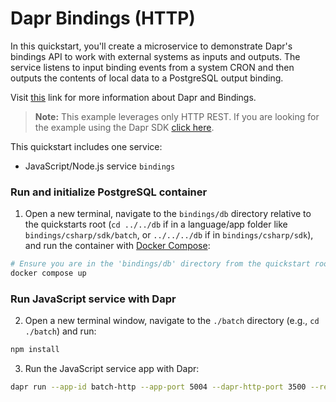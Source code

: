 # Dapr Bindings (HTTP)

In this quickstart, you'll create a microservice to demonstrate Dapr's bindings API to work with external systems as inputs and outputs. The service listens to input binding events from a system CRON and then outputs the contents of local data to a PostgreSQL output binding.

Visit [this](https://docs.dapr.io/developing-applications/building-blocks/bindings/) link for more information about Dapr and Bindings.

> **Note:** This example leverages only HTTP REST.  If you are looking for the example using the Dapr SDK [click here](../sdk).

This quickstart includes one service:
 
- JavaScript/Node.js service `bindings`

### Run and initialize PostgreSQL container

1. Open a new terminal, navigate to the `bindings/db` directory relative to the quickstarts root (`cd ../../db` if in a language/app folder like `bindings/csharp/sdk/batch`, or `../../../db` if in `bindings/csharp/sdk`), and run the container with [Docker Compose](https://docs.docker.com/compose/):

<!-- STEP
name: Run and initialize PostgreSQL container
expected_return_code:
background: true
sleep: 60
timeout_seconds: 120
-->

```bash
# Ensure you are in the 'bindings/db' directory from the quickstart root
docker compose up
```

<!-- END_STEP -->

### Run JavaScript service with Dapr

2. Open a new terminal window, navigate to the `./batch` directory (e.g., `cd ./batch`) and run:

<!-- STEP
name: Install JavaScript dependencies
-->

```bash
npm install
```

<!-- END_STEP -->
3. Run the JavaScript service app with Dapr:

<!-- STEP
name: Run batch-http service
working_dir: ./batch
expected_stdout_lines:
  - '== APP == insert into orders (orderid, customer, price) values (1, ''John Smith'', 100.32)'
  - '== APP == insert into orders (orderid, customer, price) values (2, ''Jane Bond'', 15.4)'
  - '== APP == insert into orders (orderid, customer, price) values (3, ''Tony James'', 35.56)'
  - '== APP == Finished processing batch'
expected_stderr_lines:
output_match_mode: substring
sleep: 11
timeout_seconds: 30
-->
    
```bash
dapr run --app-id batch-http --app-port 5004 --dapr-http-port 3500 --resources-path ../../../components -- node index.js
```

<!-- END_STEP -->
